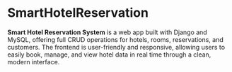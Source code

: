 # SmartHotelReservation
**Smart Hotel Reservation System** is a web app built with Django and MySQL, offering full CRUD operations for hotels, rooms, reservations, and customers. The frontend is user-friendly and responsive, allowing users to easily book, manage, and view hotel data in real time through a clean, modern interface.
